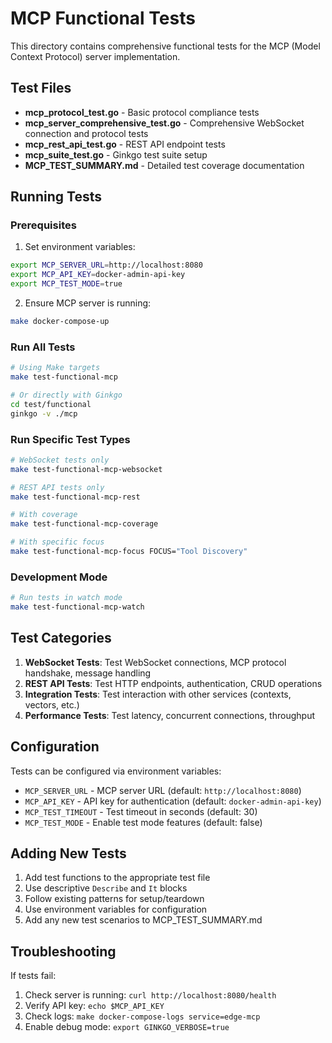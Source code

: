 # MCP Functional Tests

This directory contains comprehensive functional tests for the MCP (Model Context Protocol) server implementation.

## Test Files

- **mcp_protocol_test.go** - Basic protocol compliance tests
- **mcp_server_comprehensive_test.go** - Comprehensive WebSocket connection and protocol tests
- **mcp_rest_api_test.go** - REST API endpoint tests
- **mcp_suite_test.go** - Ginkgo test suite setup
- **MCP_TEST_SUMMARY.md** - Detailed test coverage documentation

## Running Tests

### Prerequisites

1. Set environment variables:
```bash
export MCP_SERVER_URL=http://localhost:8080
export MCP_API_KEY=docker-admin-api-key
export MCP_TEST_MODE=true
```

2. Ensure MCP server is running:
```bash
make docker-compose-up
```

### Run All Tests

```bash
# Using Make targets
make test-functional-mcp

# Or directly with Ginkgo
cd test/functional
ginkgo -v ./mcp
```

### Run Specific Test Types

```bash
# WebSocket tests only
make test-functional-mcp-websocket

# REST API tests only
make test-functional-mcp-rest

# With coverage
make test-functional-mcp-coverage

# With specific focus
make test-functional-mcp-focus FOCUS="Tool Discovery"
```

### Development Mode

```bash
# Run tests in watch mode
make test-functional-mcp-watch
```

## Test Categories

1. **WebSocket Tests**: Test WebSocket connections, MCP protocol handshake, message handling
2. **REST API Tests**: Test HTTP endpoints, authentication, CRUD operations
3. **Integration Tests**: Test interaction with other services (contexts, vectors, etc.)
4. **Performance Tests**: Test latency, concurrent connections, throughput

## Configuration

Tests can be configured via environment variables:

- `MCP_SERVER_URL` - MCP server URL (default: `http://localhost:8080`)
- `MCP_API_KEY` - API key for authentication (default: `docker-admin-api-key`)
- `MCP_TEST_TIMEOUT` - Test timeout in seconds (default: 30)
- `MCP_TEST_MODE` - Enable test mode features (default: false)

## Adding New Tests

1. Add test functions to the appropriate test file
2. Use descriptive `Describe` and `It` blocks
3. Follow existing patterns for setup/teardown
4. Use environment variables for configuration
5. Add any new test scenarios to MCP_TEST_SUMMARY.md

## Troubleshooting

If tests fail:

1. Check server is running: `curl http://localhost:8080/health`
2. Verify API key: `echo $MCP_API_KEY`
3. Check logs: `make docker-compose-logs service=edge-mcp`
4. Enable debug mode: `export GINKGO_VERBOSE=true`